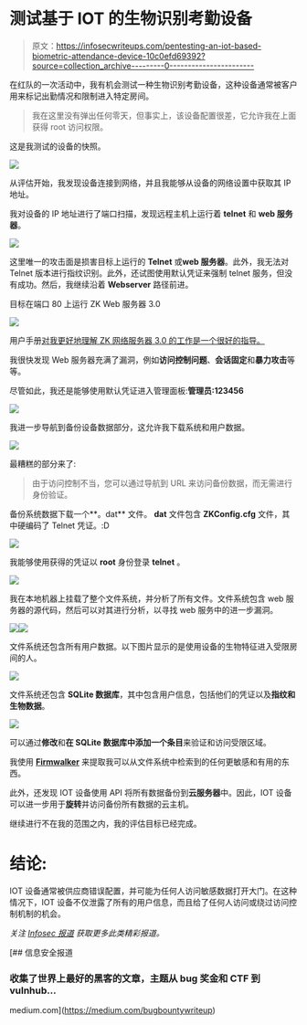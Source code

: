# 测试基于 IOT 的生物识别考勤设备

> 原文：<https://infosecwriteups.com/pentesting-an-iot-based-biometric-attendance-device-10c0efd69392?source=collection_archive---------0----------------------->

在红队的一次活动中，我有机会测试一种生物识别考勤设备，这种设备通常被客户用来标记出勤情况和限制进入特定房间。

> 我在这里没有弹出任何零天，但事实上，该设备配置很差，它允许我在上面获得 root 访问权限。

这是我测试的设备的快照。

![](img/c7c3c0f702e3a83ccd269d82371c0e70.png)

从评估开始，我发现设备连接到网络，并且我能够从设备的网络设置中获取其 IP 地址。

我对设备的 IP 地址进行了端口扫描，发现远程主机上运行着 **telnet** 和 **web 服务器**。

![](img/7d2ae4c70a9c91899df0b72214ebc946.png)

这里唯一的攻击面是损害目标上运行的 **Telnet** 或**web 服务器**。此外，我无法对 Telnet 版本进行指纹识别。此外，还试图使用默认凭证来强制 telnet 服务，但没有成功。然后，我继续沿着 **Webserver** 路径前进。

目标在端口 80 上运行 ZK Web 服务器 3.0

![](img/285f8e985fe00ff8422bb5cea99d979d.png)

用户手册[对我更好地理解 ZK 网络服务器 3.0 的工作是一个很好的指导。](http://www.nod-finger.com/Download/web%20server%203.0_en.pdf)

我很快发现 Web 服务器充满了漏洞，例如**访问控制问题**、**会话固定**和**暴力攻击**等等。

尽管如此，我还是能够使用默认凭证进入管理面板:**管理员:123456**

![](img/0a241eaeee38c8ed4f4c46c8ec36cb3c.png)

我进一步导航到备份设备数据部分，这允许我下载系统和用户数据。

![](img/41b8ae8692ee42259e04521f4982a448.png)

最糟糕的部分来了:

> 由于访问控制不当，您可以通过导航到 URL 来访问备份数据，而无需进行身份验证。

备份系统数据下载一个**。dat** 文件。 **dat** 文件包含 **ZKConfig.cfg** 文件，其中硬编码了 Telnet 凭证。:D

![](img/a7e5366f667bacdf03f656a03026c576.png)

我能够使用获得的凭证以 **root** 身份登录 **telnet** 。

![](img/e6125ccab2cb136d928c513a17618f36.png)

我在本地机器上挂载了整个文件系统，并分析了所有文件。文件系统包含 web 服务器的源代码，然后可以对其进行分析，以寻找 web 服务中的进一步漏洞。

![](img/c2a11e5e7170f16a21834f39982cad22.png)![](img/6e152d3a5908a2a2a8902b00ca28dddf.png)

文件系统还包含所有用户数据。以下图片显示的是使用设备的生物特征进入受限房间的人。

![](img/d0828dfa2dc5b38d21b32fcded8e7ec1.png)

文件系统还包含 **SQLite 数据库**，其中包含用户信息，包括他们的凭证以及**指纹和生物数据**。

![](img/d40340158a16582ce84febf650b0a045.png)

可以通过**修改**和**在 SQLite 数据库中添加一个条目**来验证和访问受限区域。

我使用 [**Firmwalker**](https://github.com/craigz28/firmwalker) 来提取我可以从文件系统中检索到的任何更敏感和有用的东西。

此外，还发现 IOT 设备使用 API 将所有数据备份到**云服务器**中。因此，IOT 设备可以进一步用于**旋转**并访问备份所有数据的云主机。

继续进行不在我的范围之内，我的评估目标已经完成。

# 结论:

IOT 设备通常被供应商错误配置，并可能为任何人访问敏感数据打开大门。在这种情况下，IOT 设备不仅泄露了所有的用户信息，而且给了任何人访问或绕过访问控制机制的机会。

*关注* [*Infosec 报道*](https://medium.com/bugbountywriteup) *获取更多此类精彩报道。*

[](https://medium.com/bugbountywriteup) [## 信息安全报道

### 收集了世界上最好的黑客的文章，主题从 bug 奖金和 CTF 到 vulnhub…

medium.com](https://medium.com/bugbountywriteup)